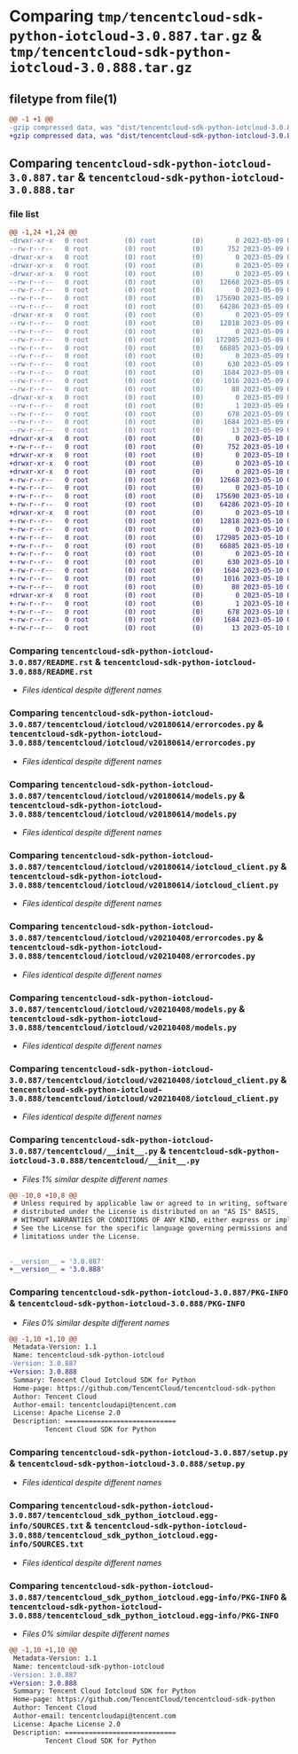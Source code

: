 # Comparing `tmp/tencentcloud-sdk-python-iotcloud-3.0.887.tar.gz` & `tmp/tencentcloud-sdk-python-iotcloud-3.0.888.tar.gz`

## filetype from file(1)

```diff
@@ -1 +1 @@
-gzip compressed data, was "dist/tencentcloud-sdk-python-iotcloud-3.0.887.tar", last modified: Tue May  9 03:03:27 2023, max compression
+gzip compressed data, was "dist/tencentcloud-sdk-python-iotcloud-3.0.888.tar", last modified: Wed May 10 02:17:47 2023, max compression
```

## Comparing `tencentcloud-sdk-python-iotcloud-3.0.887.tar` & `tencentcloud-sdk-python-iotcloud-3.0.888.tar`

### file list

```diff
@@ -1,24 +1,24 @@
-drwxr-xr-x   0 root         (0) root         (0)        0 2023-05-09 03:03:27.000000 tencentcloud-sdk-python-iotcloud-3.0.887/
--rw-r--r--   0 root         (0) root         (0)      752 2023-05-09 03:03:27.000000 tencentcloud-sdk-python-iotcloud-3.0.887/README.rst
-drwxr-xr-x   0 root         (0) root         (0)        0 2023-05-09 03:03:27.000000 tencentcloud-sdk-python-iotcloud-3.0.887/tencentcloud/
-drwxr-xr-x   0 root         (0) root         (0)        0 2023-05-09 03:03:27.000000 tencentcloud-sdk-python-iotcloud-3.0.887/tencentcloud/iotcloud/
-drwxr-xr-x   0 root         (0) root         (0)        0 2023-05-09 03:03:27.000000 tencentcloud-sdk-python-iotcloud-3.0.887/tencentcloud/iotcloud/v20180614/
--rw-r--r--   0 root         (0) root         (0)    12668 2023-05-09 03:03:27.000000 tencentcloud-sdk-python-iotcloud-3.0.887/tencentcloud/iotcloud/v20180614/errorcodes.py
--rw-r--r--   0 root         (0) root         (0)        0 2023-05-09 03:03:27.000000 tencentcloud-sdk-python-iotcloud-3.0.887/tencentcloud/iotcloud/v20180614/__init__.py
--rw-r--r--   0 root         (0) root         (0)   175690 2023-05-09 03:03:27.000000 tencentcloud-sdk-python-iotcloud-3.0.887/tencentcloud/iotcloud/v20180614/models.py
--rw-r--r--   0 root         (0) root         (0)    64286 2023-05-09 03:03:27.000000 tencentcloud-sdk-python-iotcloud-3.0.887/tencentcloud/iotcloud/v20180614/iotcloud_client.py
-drwxr-xr-x   0 root         (0) root         (0)        0 2023-05-09 03:03:27.000000 tencentcloud-sdk-python-iotcloud-3.0.887/tencentcloud/iotcloud/v20210408/
--rw-r--r--   0 root         (0) root         (0)    12818 2023-05-09 03:03:27.000000 tencentcloud-sdk-python-iotcloud-3.0.887/tencentcloud/iotcloud/v20210408/errorcodes.py
--rw-r--r--   0 root         (0) root         (0)        0 2023-05-09 03:03:27.000000 tencentcloud-sdk-python-iotcloud-3.0.887/tencentcloud/iotcloud/v20210408/__init__.py
--rw-r--r--   0 root         (0) root         (0)   172985 2023-05-09 03:03:27.000000 tencentcloud-sdk-python-iotcloud-3.0.887/tencentcloud/iotcloud/v20210408/models.py
--rw-r--r--   0 root         (0) root         (0)    66885 2023-05-09 03:03:27.000000 tencentcloud-sdk-python-iotcloud-3.0.887/tencentcloud/iotcloud/v20210408/iotcloud_client.py
--rw-r--r--   0 root         (0) root         (0)        0 2023-05-09 03:03:27.000000 tencentcloud-sdk-python-iotcloud-3.0.887/tencentcloud/iotcloud/__init__.py
--rw-r--r--   0 root         (0) root         (0)      630 2023-05-09 03:03:27.000000 tencentcloud-sdk-python-iotcloud-3.0.887/tencentcloud/__init__.py
--rw-r--r--   0 root         (0) root         (0)     1684 2023-05-09 03:03:27.000000 tencentcloud-sdk-python-iotcloud-3.0.887/PKG-INFO
--rw-r--r--   0 root         (0) root         (0)     1016 2023-05-09 03:03:27.000000 tencentcloud-sdk-python-iotcloud-3.0.887/setup.py
--rw-r--r--   0 root         (0) root         (0)       88 2023-05-09 03:03:27.000000 tencentcloud-sdk-python-iotcloud-3.0.887/setup.cfg
-drwxr-xr-x   0 root         (0) root         (0)        0 2023-05-09 03:03:27.000000 tencentcloud-sdk-python-iotcloud-3.0.887/tencentcloud_sdk_python_iotcloud.egg-info/
--rw-r--r--   0 root         (0) root         (0)        1 2023-05-09 03:03:27.000000 tencentcloud-sdk-python-iotcloud-3.0.887/tencentcloud_sdk_python_iotcloud.egg-info/dependency_links.txt
--rw-r--r--   0 root         (0) root         (0)      678 2023-05-09 03:03:27.000000 tencentcloud-sdk-python-iotcloud-3.0.887/tencentcloud_sdk_python_iotcloud.egg-info/SOURCES.txt
--rw-r--r--   0 root         (0) root         (0)     1684 2023-05-09 03:03:27.000000 tencentcloud-sdk-python-iotcloud-3.0.887/tencentcloud_sdk_python_iotcloud.egg-info/PKG-INFO
--rw-r--r--   0 root         (0) root         (0)       13 2023-05-09 03:03:27.000000 tencentcloud-sdk-python-iotcloud-3.0.887/tencentcloud_sdk_python_iotcloud.egg-info/top_level.txt
+drwxr-xr-x   0 root         (0) root         (0)        0 2023-05-10 02:17:47.000000 tencentcloud-sdk-python-iotcloud-3.0.888/
+-rw-r--r--   0 root         (0) root         (0)      752 2023-05-10 02:17:47.000000 tencentcloud-sdk-python-iotcloud-3.0.888/README.rst
+drwxr-xr-x   0 root         (0) root         (0)        0 2023-05-10 02:17:47.000000 tencentcloud-sdk-python-iotcloud-3.0.888/tencentcloud/
+drwxr-xr-x   0 root         (0) root         (0)        0 2023-05-10 02:17:47.000000 tencentcloud-sdk-python-iotcloud-3.0.888/tencentcloud/iotcloud/
+drwxr-xr-x   0 root         (0) root         (0)        0 2023-05-10 02:17:47.000000 tencentcloud-sdk-python-iotcloud-3.0.888/tencentcloud/iotcloud/v20180614/
+-rw-r--r--   0 root         (0) root         (0)    12668 2023-05-10 02:17:47.000000 tencentcloud-sdk-python-iotcloud-3.0.888/tencentcloud/iotcloud/v20180614/errorcodes.py
+-rw-r--r--   0 root         (0) root         (0)        0 2023-05-10 02:17:47.000000 tencentcloud-sdk-python-iotcloud-3.0.888/tencentcloud/iotcloud/v20180614/__init__.py
+-rw-r--r--   0 root         (0) root         (0)   175690 2023-05-10 02:17:47.000000 tencentcloud-sdk-python-iotcloud-3.0.888/tencentcloud/iotcloud/v20180614/models.py
+-rw-r--r--   0 root         (0) root         (0)    64286 2023-05-10 02:17:47.000000 tencentcloud-sdk-python-iotcloud-3.0.888/tencentcloud/iotcloud/v20180614/iotcloud_client.py
+drwxr-xr-x   0 root         (0) root         (0)        0 2023-05-10 02:17:47.000000 tencentcloud-sdk-python-iotcloud-3.0.888/tencentcloud/iotcloud/v20210408/
+-rw-r--r--   0 root         (0) root         (0)    12818 2023-05-10 02:17:47.000000 tencentcloud-sdk-python-iotcloud-3.0.888/tencentcloud/iotcloud/v20210408/errorcodes.py
+-rw-r--r--   0 root         (0) root         (0)        0 2023-05-10 02:17:47.000000 tencentcloud-sdk-python-iotcloud-3.0.888/tencentcloud/iotcloud/v20210408/__init__.py
+-rw-r--r--   0 root         (0) root         (0)   172985 2023-05-10 02:17:47.000000 tencentcloud-sdk-python-iotcloud-3.0.888/tencentcloud/iotcloud/v20210408/models.py
+-rw-r--r--   0 root         (0) root         (0)    66885 2023-05-10 02:17:47.000000 tencentcloud-sdk-python-iotcloud-3.0.888/tencentcloud/iotcloud/v20210408/iotcloud_client.py
+-rw-r--r--   0 root         (0) root         (0)        0 2023-05-10 02:17:47.000000 tencentcloud-sdk-python-iotcloud-3.0.888/tencentcloud/iotcloud/__init__.py
+-rw-r--r--   0 root         (0) root         (0)      630 2023-05-10 02:17:47.000000 tencentcloud-sdk-python-iotcloud-3.0.888/tencentcloud/__init__.py
+-rw-r--r--   0 root         (0) root         (0)     1684 2023-05-10 02:17:47.000000 tencentcloud-sdk-python-iotcloud-3.0.888/PKG-INFO
+-rw-r--r--   0 root         (0) root         (0)     1016 2023-05-10 02:17:47.000000 tencentcloud-sdk-python-iotcloud-3.0.888/setup.py
+-rw-r--r--   0 root         (0) root         (0)       88 2023-05-10 02:17:47.000000 tencentcloud-sdk-python-iotcloud-3.0.888/setup.cfg
+drwxr-xr-x   0 root         (0) root         (0)        0 2023-05-10 02:17:47.000000 tencentcloud-sdk-python-iotcloud-3.0.888/tencentcloud_sdk_python_iotcloud.egg-info/
+-rw-r--r--   0 root         (0) root         (0)        1 2023-05-10 02:17:47.000000 tencentcloud-sdk-python-iotcloud-3.0.888/tencentcloud_sdk_python_iotcloud.egg-info/dependency_links.txt
+-rw-r--r--   0 root         (0) root         (0)      678 2023-05-10 02:17:47.000000 tencentcloud-sdk-python-iotcloud-3.0.888/tencentcloud_sdk_python_iotcloud.egg-info/SOURCES.txt
+-rw-r--r--   0 root         (0) root         (0)     1684 2023-05-10 02:17:47.000000 tencentcloud-sdk-python-iotcloud-3.0.888/tencentcloud_sdk_python_iotcloud.egg-info/PKG-INFO
+-rw-r--r--   0 root         (0) root         (0)       13 2023-05-10 02:17:47.000000 tencentcloud-sdk-python-iotcloud-3.0.888/tencentcloud_sdk_python_iotcloud.egg-info/top_level.txt
```

### Comparing `tencentcloud-sdk-python-iotcloud-3.0.887/README.rst` & `tencentcloud-sdk-python-iotcloud-3.0.888/README.rst`

 * *Files identical despite different names*

### Comparing `tencentcloud-sdk-python-iotcloud-3.0.887/tencentcloud/iotcloud/v20180614/errorcodes.py` & `tencentcloud-sdk-python-iotcloud-3.0.888/tencentcloud/iotcloud/v20180614/errorcodes.py`

 * *Files identical despite different names*

### Comparing `tencentcloud-sdk-python-iotcloud-3.0.887/tencentcloud/iotcloud/v20180614/models.py` & `tencentcloud-sdk-python-iotcloud-3.0.888/tencentcloud/iotcloud/v20180614/models.py`

 * *Files identical despite different names*

### Comparing `tencentcloud-sdk-python-iotcloud-3.0.887/tencentcloud/iotcloud/v20180614/iotcloud_client.py` & `tencentcloud-sdk-python-iotcloud-3.0.888/tencentcloud/iotcloud/v20180614/iotcloud_client.py`

 * *Files identical despite different names*

### Comparing `tencentcloud-sdk-python-iotcloud-3.0.887/tencentcloud/iotcloud/v20210408/errorcodes.py` & `tencentcloud-sdk-python-iotcloud-3.0.888/tencentcloud/iotcloud/v20210408/errorcodes.py`

 * *Files identical despite different names*

### Comparing `tencentcloud-sdk-python-iotcloud-3.0.887/tencentcloud/iotcloud/v20210408/models.py` & `tencentcloud-sdk-python-iotcloud-3.0.888/tencentcloud/iotcloud/v20210408/models.py`

 * *Files identical despite different names*

### Comparing `tencentcloud-sdk-python-iotcloud-3.0.887/tencentcloud/iotcloud/v20210408/iotcloud_client.py` & `tencentcloud-sdk-python-iotcloud-3.0.888/tencentcloud/iotcloud/v20210408/iotcloud_client.py`

 * *Files identical despite different names*

### Comparing `tencentcloud-sdk-python-iotcloud-3.0.887/tencentcloud/__init__.py` & `tencentcloud-sdk-python-iotcloud-3.0.888/tencentcloud/__init__.py`

 * *Files 1% similar despite different names*

```diff
@@ -10,8 +10,8 @@
 # Unless required by applicable law or agreed to in writing, software
 # distributed under the License is distributed on an "AS IS" BASIS,
 # WITHOUT WARRANTIES OR CONDITIONS OF ANY KIND, either express or implied.
 # See the License for the specific language governing permissions and
 # limitations under the License.
 
 
-__version__ = '3.0.887'
+__version__ = '3.0.888'
```

### Comparing `tencentcloud-sdk-python-iotcloud-3.0.887/PKG-INFO` & `tencentcloud-sdk-python-iotcloud-3.0.888/PKG-INFO`

 * *Files 0% similar despite different names*

```diff
@@ -1,10 +1,10 @@
 Metadata-Version: 1.1
 Name: tencentcloud-sdk-python-iotcloud
-Version: 3.0.887
+Version: 3.0.888
 Summary: Tencent Cloud Iotcloud SDK for Python
 Home-page: https://github.com/TencentCloud/tencentcloud-sdk-python
 Author: Tencent Cloud
 Author-email: tencentcloudapi@tencent.com
 License: Apache License 2.0
 Description: ============================
         Tencent Cloud SDK for Python
```

### Comparing `tencentcloud-sdk-python-iotcloud-3.0.887/setup.py` & `tencentcloud-sdk-python-iotcloud-3.0.888/setup.py`

 * *Files identical despite different names*

### Comparing `tencentcloud-sdk-python-iotcloud-3.0.887/tencentcloud_sdk_python_iotcloud.egg-info/SOURCES.txt` & `tencentcloud-sdk-python-iotcloud-3.0.888/tencentcloud_sdk_python_iotcloud.egg-info/SOURCES.txt`

 * *Files identical despite different names*

### Comparing `tencentcloud-sdk-python-iotcloud-3.0.887/tencentcloud_sdk_python_iotcloud.egg-info/PKG-INFO` & `tencentcloud-sdk-python-iotcloud-3.0.888/tencentcloud_sdk_python_iotcloud.egg-info/PKG-INFO`

 * *Files 0% similar despite different names*

```diff
@@ -1,10 +1,10 @@
 Metadata-Version: 1.1
 Name: tencentcloud-sdk-python-iotcloud
-Version: 3.0.887
+Version: 3.0.888
 Summary: Tencent Cloud Iotcloud SDK for Python
 Home-page: https://github.com/TencentCloud/tencentcloud-sdk-python
 Author: Tencent Cloud
 Author-email: tencentcloudapi@tencent.com
 License: Apache License 2.0
 Description: ============================
         Tencent Cloud SDK for Python
```

